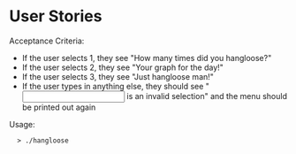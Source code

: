 # User Stories

Acceptance Criteria:

* If the user selects 1, they see "How many times did you hangloose?"
* If the user selects 2, they see "Your graph for the day!"
* If the user selects 3, they see "Just hangloose man!"
* If the user types in anything else, they should see "<input> is an invalid selection" and the menu should be printed out again

Usage:

      > ./hangloose
